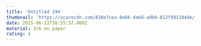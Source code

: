 ```yaml
---
title: 'Untitled 194'
thumbnail: 'https://ucarecdn.com/810e7cea-8e66-4a6d-adb9-812fd91104de/'
date: 2015-06-21T20:55:37.000Z
material: Ink on paper
rating: 4
---
```

